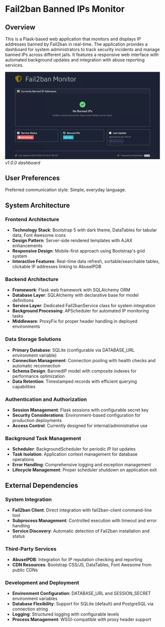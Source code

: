 # Fail2ban Banned IPs Monitor

## Overview

This is a Flask-based web application that monitors and displays IP addresses banned by Fail2ban in real-time. The application provides a dashboard for system administrators to track security incidents and manage banned IPs across different jails. It features a responsive web interface with automated background updates and integration with abuse reporting services.

![Fail2ban Monitor Dashboard](static/img/dashboard-screenshot.png)
*v1.0.0 dashboard*

## User Preferences

Preferred communication style: Simple, everyday language.

## System Architecture

### Frontend Architecture
- **Technology Stack**: Bootstrap 5 with dark theme, DataTables for tabular data, Font Awesome icons
- **Design Pattern**: Server-side rendered templates with AJAX enhancements
- **Responsive Design**: Mobile-first approach using Bootstrap's grid system
- **Interactive Features**: Real-time data refresh, sortable/searchable tables, clickable IP addresses linking to AbuseIPDB

### Backend Architecture
- **Framework**: Flask web framework with SQLAlchemy ORM
- **Database Layer**: SQLAlchemy with declarative base for model definitions
- **Service Layer**: Dedicated Fail2banService class for system integration
- **Background Processing**: APScheduler for automated IP monitoring tasks
- **Middleware**: ProxyFix for proper header handling in deployed environments

### Data Storage Solutions
- **Primary Database**: SQLite (configurable via DATABASE_URL environment variable)
- **Connection Management**: Connection pooling with health checks and automatic reconnection
- **Schema Design**: BannedIP model with composite indexes for performance optimization
- **Data Retention**: Timestamped records with efficient querying capabilities

### Authentication and Authorization
- **Session Management**: Flask sessions with configurable secret key
- **Security Considerations**: Environment-based configuration for production deployments
- **Access Control**: Currently designed for internal/administrative use

### Background Task Management
- **Scheduler**: BackgroundScheduler for periodic IP list updates
- **Task Isolation**: Application context management for database operations
- **Error Handling**: Comprehensive logging and exception management
- **Lifecycle Management**: Proper scheduler shutdown on application exit

## External Dependencies

### System Integration
- **Fail2ban Client**: Direct integration with fail2ban-client command-line tool
- **Subprocess Management**: Controlled execution with timeout and error handling
- **Service Discovery**: Automatic detection of Fail2ban installation and status

### Third-Party Services
- **AbuseIPDB**: Integration for IP reputation checking and reporting
- **CDN Resources**: Bootstrap CSS/JS, DataTables, Font Awesome from public CDNs

### Development and Deployment
- **Environment Configuration**: DATABASE_URL and SESSION_SECRET environment variables
- **Database Flexibility**: Support for SQLite (default) and PostgreSQL via connection string
- **Logging**: Structured logging with configurable levels
- **Process Management**: WSGI-compatible with proxy header support